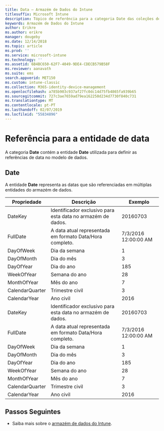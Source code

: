 ```yaml
---
title: Data – Armazém de Dados do Intune
titlesuffix: Microsoft Intune
description: Tópico de referência para a categoria Date das coleções de entidades na API do Armazém de Dados do Intune.
keywords: Armazém de Dados do Intune
author: Erikre
ms.author: erikre
manager: dougeby
ms.date: 12/14/2018
ms.topic: article
ms.prod: ''
ms.service: microsoft-intune
ms.technology: ''
ms.assetid: 6B4BC650-62F7-4049-9DE4-CDECB579B58F
ms.reviewer: aanavath
ms.suite: ems
search.appverid: MET150
ms.custom: intune-classic
ms.collection: M365-identity-device-management
ms.openlocfilehash: a785b903c937af27fc0dc14d75fb4865fa939b65
ms.sourcegitcommit: 727c3ae7659ad79ea162250d234d7730f840c731
ms.translationtype: MT
ms.contentlocale: pt-PT
ms.lasthandoff: 02/07/2019
ms.locfileid: "55834896"
---
```

# <a name="reference-for-date-entity"></a>Referência para a entidade de data

A categoria **Date** contém a entidade **Date** utilizada para definir as referências de data no modelo de dados.

## <a name="date"></a>Date

A entidade **Date** representa as datas que são referenciadas em múltiplas entidades do armazém de dados.


|    Propriedade     |                      Descrição                       |       Exemplo        |
|-----------------|--------------------------------------------------------|----------------------|
|     DateKey     | Identificador exclusivo para esta data no armazém de dados. |       20160703       |
|    FullDate     |    A data atual representada em formato Data/Hora completo.     | 7/3/2016 12:00:00 AM |
|    DayOfWeek    |                      Dia da semana                       |          1           |
|   DayOfMonth    |                      Dia do mês                      |          3           |
|    DayOfYear    |                      Dia do ano                       |         185          |
|   WeekOfYear    |                      Semana do ano                      |          28          |
|   MonthOfYear   |                   Mês do ano                    |          7           |
| CalendarQuarter |                    Trimestre civil                    |          3           |
|  CalendarYear   |                     Ano civil                      |         2016         |
|     DateKey     | Identificador exclusivo para esta data no armazém de dados. |       20160703       |
|    FullDate     |    A data atual representada em formato Data/Hora completo.     | 7/3/2016 12:00:00 AM |
|    DayOfWeek    |                      Dia da semana                       |          1           |
|   DayOfMonth    |                      Dia do mês                      |          3           |
|    DayOfYear    |                      Dia do ano                       |         185          |
|   WeekOfYear    |                      Semana do ano                      |          28          |
|   MonthOfYear   |                   Mês do ano                    |          7           |
| CalendarQuarter |                    Trimestre civil                    |          3           |
|  CalendarYear   |                     Ano civil                      |         2016         |

## <a name="next-steps"></a>Passos Seguintes

- Saiba mais sobre o [armazém de dados do Intune](reports-nav-create-intune-reports.md).
